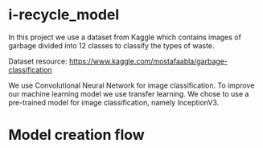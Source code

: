 # i-recycle_model

In this project we use a dataset from Kaggle which contains images of garbage divided into 12 classes to classify the types of waste. 

Dataset resource: https://www.kaggle.com/mostafaabla/garbage-classification

We use Convolutional Neural Network for image classification. To improve our machine learning model we use transfer learning. We chose to use a pre-trained model for image classification, namely InceptionV3.

# Model creation flow
